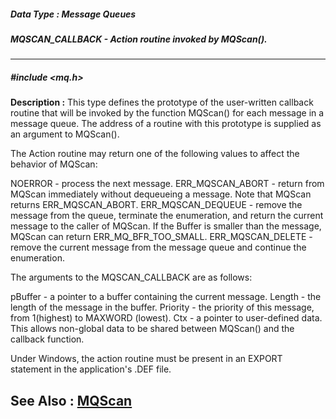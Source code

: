##### Data Type : Message Queues
##### MQSCAN_CALLBACK - Action routine invoked by MQScan().
---
##### #include <mq.h>
**Description :**
This type defines the prototype of the user-written callback routine that will 
be invoked by the function MQScan() for each message in a message queue. The 
address of a routine with this prototype is supplied as an argument to 
MQScan(). 

The Action routine may return one of the following values to affect the 
behavior of MQScan:

NOERROR - process the next message.
ERR_MQSCAN_ABORT - return from MQScan immediately without dequeueing a 
message.  Note that MQScan returns ERR_MQSCAN_ABORT.
ERR_MQSCAN_DEQUEUE - remove the message from the queue, terminate the 
enumeration, and return the current message to the caller of MQScan.  If the 
Buffer is smaller than the message, MQScan can return ERR_MQ_BFR_TOO_SMALL.
ERR_MQSCAN_DELETE - remove the current message from the message queue and 
continue the enumeration.

The arguments to the MQSCAN_CALLBACK are as follows:

pBuffer - a pointer to a buffer containing the current message.
Length  - the length of the message in the buffer.
Priority  - the priority of this message, from 1(highest) to MAXWORD (lowest).
Ctx       - a pointer to user-defined data. This allows non-global data to be 
shared between MQScan() and the callback function.

Under Windows, the action routine must be present in an EXPORT statement in the 
application's .DEF file. 

**See Also :**
[MQScan](D:/md_files/MQScan.md)
---
